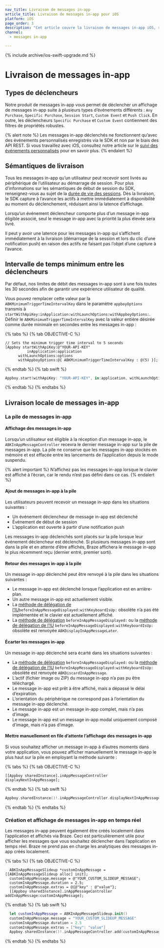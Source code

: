 ```yaml
---
nav_title: Livraison de messages in-app
article_title: Livraison de messages in-app pour iOS
platform: iOS
page_order: 3
description: "Cet article couvre la livraison de messages in-app iOS, répertoriant différents types de déclencheurs, de sémantiques de livraison et d’étapes de déclenchement d’événements."
channel:
  - messages in-app

---
```


{% include archive/ios-swift-upgrade.md %}


# Livraison de messages in-app

## Types de déclencheurs

Notre produit de messages in-app vous permet de déclencher un affichage de messages in-app suite à plusieurs types d’événements différents : `Any Purchase`, `Specific Purchase`, `Session Start`, `Custom Event` et `Push Click`. En outre, les déclencheurs `Specific Purchase` et `Custom Event` contiennent des filtres de propriétés robustes.

{% alert note %}
Les messages in-app déclenchés ne fonctionnent qu’avec des événements personnalisés enregistrés via le SDK et non par le biais des API REST. Si vous travaillez avec iOS, consultez notre article sur le [suivi des événements personnalisés]({{site.baseurl}}/developer_guide/platform_integration_guides/ios/analytics/tracking_custom_events/) pour en savoir plus. 
{% endalert %}

## Sémantiques de livraison

Tous les messages in-app qu’un utilisateur peut recevoir sont livrés au périphérique de l’utilisateur au démarrage de session. Pour plus d’informations sur les sémantiques de début de session du SDK, renseignez-vous au sujet de la [durée de vie des sessions][45]. Dès la livraison, le SDK capture à l’avance les actifs à mettre immédiatement à disponibilité au moment du déclenchement, réduisant ainsi la latence d’affichage.

Lorsqu’un événement déclencheur comporte plus d’un message in-app éligible associé, seul le message in-app avec la priorité la plus élevée sera livré.

Il peut y avoir une latence pour les messages in-app qui s’affichent immédiatement à la livraison (démarrage de la session et lors du clic d’une notification push) en raison des actifs ne faisant pas l’objet d’une capture à l’avance.

## Intervalle de temps minimum entre les déclencheurs

Par défaut, nos limites de débit des messages in-app sont à une fois toutes les 30 secondes afin de garantir une expérience utilisateur de qualité.

Vous pouvez remplacer cette valeur par la `ABKMinimumTriggerTimeIntervalKey` dans le paramètre `appboyOptions` transmis à `startWithApiKey:inApplication:withLaunchOptions:withAppboyOptions:`. Définir le `ABKMinimumTriggerTimeIntervalKey` avec la valeur entière désirée comme durée minimale en secondes entre les messages in-app :

{% tabs %}
{% tab OBJECTIVE-C %}

```objc
// Sets the minimum trigger time interval to 5 seconds
[Appboy startWithApiKey:@"YOUR-API-KEY"
          inApplication:application
      withLaunchOptions:options
      withAppboyOptions:@{ ABKMinimumTriggerTimeIntervalKey : @(5) }];
```

{% endtab %}
{% tab swift %}

```swift
Appboy.start(withApiKey: "YOUR-API-KEY", in:application, withLaunchOptions:launchOptions, withAppboyOptions:[ABKMinimumTriggerTimeIntervalKey : 5])
```

{% endtab %}
{% endtabs %}

## Livraison locale de messages in-app

### La pile de messages in-app

#### Affichage des messages in-app

Lorsqu’un utilisateur est éligible à la réception d’un message in-app, le `ABKInAppMessageController` recevra le dernier message in-app sur la pile de messages in-app. La pile ne conserve que les messages in-app stockés en mémoire et est effacée entre les lancements de l’application depuis le mode suspendu.

{% alert important %}
N’affichez pas les messages in-app lorsque le clavier est affiché à l’écran, car le rendu n’est pas défini dans ce cas.
{% endalert %}

#### Ajout de messages in-app à la pile

Les utilisateurs peuvent recevoir un message in-app dans les situations suivantes :

- Un événement déclencheur de message in-app est déclenché
- Événement de début de session
- L’application est ouverte à partir d’une notification push

Les messages in-app déclenchés sont placés sur la pile lorsque leur événement déclencheur est déclenché. Si plusieurs messages in-app sont dans la pile et en attente d’être affichés, Braze affichera le message in-app le plus récemment reçu (dernier entré, premier sorti).

#### Retour des messages in-app à la pile

Un message in-app déclenché peut être renvoyé à la pile dans les situations suivantes :

- Le message in-app est déclenché lorsque l’application est en arrière-plan.
- Un autre message in-app est actuellement visible.
- La [méthode de délégation de l’IU][38]`beforeInAppMessageDisplayed:withKeyboardIsUp:` obsolète n’a pas été implémentée et le clavier est actuellement affiché.
- La [méthode de délégation][30] `beforeInAppMessageDisplayed:` ou la [méthode de délégation de l’IU][38] `beforeInAppMessageDisplayed:withKeyboardIsUp:` obsolète est renvoyée `ABKDisplayInAppMessageLater`.

#### Écarter les messages in-app

Un message in-app déclenché sera écarté dans les situations suivantes :

- La [méthode de délégation][30] `beforeInAppMessageDisplayed:` ou la [méthode de délégation de l’IU][38] `beforeInAppMessageDisplayed:withKeyboardIsUp:` obsolète est renvoyée `ABKDiscardInAppMessage`.
- L’actif (fichier image ou ZIP) du message in-app n’a pas pu être téléchargé.
- Le message in-app est prêt à être affiché, mais a dépassé le délai d’expiration.
- L’orientation du périphérique ne correspond pas à l’orientation du message in-app déclenché.
- Le message in-app est un message in-app complet, mais n’a pas d’image.
- Le message in-app est un message in-app modal uniquement composé d’image, mais n’a pas d’image.

#### Mettre manuellement en file d’attente l’affichage des messages in-app

Si vous souhaitez afficher un message in-app à d’autres moments dans votre application, vous pouvez afficher manuellement le message in-app le plus haut sur la pile en employant la méthode suivante :

{% tabs %}
{% tab OBJECTIVE-C %}

```objc
[[Appboy sharedInstance].inAppMessageController displayNextInAppMessage];
```

{% endtab %}
{% tab swift %}

```swift
Appboy.sharedInstance()!.inAppMessageController.displayNextInAppMessage()
```

{% endtab %}
{% endtabs %}

### Création et affichage de messages in-app en temps réel

Les messages in-app peuvent également être créés localement dans l’application et affichés via Braze. Ceci est particulièrement utile pour afficher les messages que vous souhaitez déclencher dans l’application en temps réel. Braze ne prend pas en charge les analytiques des messages in-app créés localement.

{% tabs %}
{% tab OBJECTIVE-C %}

```objc
  ABKInAppMessageSlideup *customInAppMessage = [[ABKInAppMessageSlideup alloc] init];
  customInAppMessage.message = @"YOUR_CUSTOM_SLIDEUP_MESSAGE";
  customInAppMessage.duration = 2.5;
  customInAppMessage.extras = @{@"key" : @"value"};
  [[Appboy sharedInstance].inAppMessageController addInAppMessage:customInAppMessage];
```

{% endtab %}
{% tab swift %}

```swift
  let customInAppMessage = ABKInAppMessageSlideup.init()
  customInAppMessage.message = "YOUR_CUSTOM_SLIDEUP_MESSAGE"
  customInAppMessage.duration = 2.5
  customInAppMessage.extras = ["key": "value"]
  Appboy.sharedInstance()!.inAppMessageController.add(customInAppMessage)
```

{% endtab %}
{% endtabs %}

[30]: {{site.baseurl}}/developer_guide/platform_integration_guides/ios/in-app_messaging/customization/setting_delegates/#core-in-app-message-delegate
[38]: {{site.baseurl}}/developer_guide/platform_integration_guides/ios/in-app_messaging/customization/setting_delegates/#in-app-message-delegate
[45]: {{site.baseurl}}/developer_guide/platform_integration_guides/ios/analytics/tracking_sessions/#session-lifecycle
